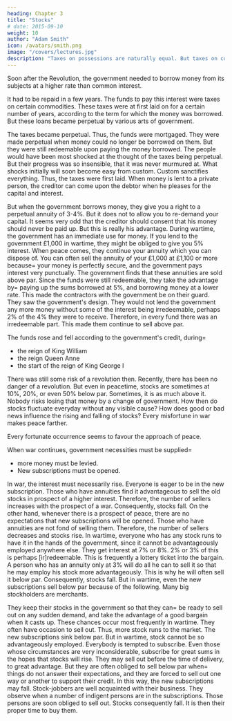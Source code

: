 ```yaml
---
heading: Chapter 3
title: "Stocks"
# date: 2015-09-10
weight: 10
author: "Adam Smith"
icon: /avatars/smith.png
image: "/covers/lectures.jpg"
description: "Taxes on possessions are naturally equal. But taxes on consumptions are naturally unequal"
---
```




Soon after the Revolution, the government needed to borrow money from its subjects at a higher rate than common interest.

It had to be repaid in a few years. The funds to pay this interest were taxes on certain commodities.
These taxes were at first laid on for a certain number of years, according to the term for which the money was borrowed.
But these loans became perpetual by various arts of government.

The taxes became perpetual. Thus, the funds were mortgaged.
They were made perpetual when money could no longer be borrowed on them.
But they were still redeemable upon paying the money borrowed.
The people would have been most shocked at the thought of the taxes being perpetual.
But their progress was so insensible, that it was never murmured at.
What shocks initially will soon become easy from custom.
Custom sanctifies everything.
Thus, the taxes were first laid.
When money is lent to a private person, the creditor can come upon the debtor when he pleases for the capital and interest.

But when the government borrows money, they give you a right to a perpetual annuity of 3-4%.
But it does not to allow you to re-demand your capital.
It seems very odd that the creditor should consent that his money should never be paid up.
But this is really his advantage.
During wartime, the government has an immediate use for money.
If you lend to the government £1,000 in wartime, they might be obliged to give you 5% interest.
When peace comes, they continue your annuity which you can dispose of.
You can often sell the annuity of your £1,000 at £1,100 or more because= 
your money is perfectly secure, and
the government pays interest very punctually.
The government finds that these annuities are sold above par.
Since the funds were still redeemable, they take the advantage by= 
paying up the sums borrowed at 5%, and borrowing money at a lower rate.
This made the contractors with the government be on their guard.
They saw the government's design.
They would not lend the government any more money without some of the interest being irredeemable, perhaps 2% of the 4% they were to receive.
Therefore, in every fund there was an irredeemable part.
This made them continue to sell above par.

The funds rose and fell according to the government's credit, during= 
- the reign of King William
- the reign Queen Anne
- the start of the reign of King George I

There was still some risk of a revolution then.
Recently, there has been no danger of a revolution.
But even in peacetime, stocks are sometimes at 10%, 20%, or even 50% below par.
Sometimes, it is as much above it.
Nobody risks losing that money by a change of government.
How then do stocks fluctuate everyday without any visible cause?
How does good or bad news influence the rising and falling of stocks?
Every misfortune in war makes peace farther.

Every fortunate occurrence seems to favour the approach of peace.

When war continues, government necessities must be supplied= 
- more money must be levied.
- New subscriptions must be opened.

In war, the interest must necessarily rise.
Everyone is eager to be in the new subscription.
Those who have annuities find it advantageous to sell the old stocks in prospect of a higher interest.
Therefore, the number of sellers increases with the prospect of a war.
 Consequently, stocks fall.
On the other hand, whenever there is a prospect of peace, there are no expectations that new subscriptions will be opened.
Those who have annuities are not fond of selling them.
Therefore, the number of sellers decreases and stocks rise.
In wartime, everyone who has any stock runs to have it in the hands of the government, since it cannot be advantageously employed anywhere else.
They get interest at 7% or 8%.
2% or 3% of this is perhaps [ir]redeemable.
This is frequently a lottery ticket into the bargain.
A person who has an annuity only at 3% will do all he can to sell it so that he may employ his stock more advantageously.
This is why he will often sell it below par.
Consequently, stocks fall.
But in wartime, even the new subscriptions sell below par because of the following.
Many big stockholders are merchants.

They keep their stocks in the government so that they can= 
be ready to sell out on any sudden demand, and
take the advantage of a good bargain when it casts up.
These chances occur most frequently in wartime.
They often have occasion to sell out.
Thus, more stock runs to the market.
The new subscriptions sink below par.
But in wartime, stock cannot be so advantageously employed.
Everybody is tempted to subscribe.
Even those whose circumstances are very inconsiderable, subscribe for great sums in the hopes that stocks will rise.
They may sell out before the time of delivery, to great advantage.
But they are often obliged to sell below par when= 
things do not answer their expectations, and
they are forced to sell out one way or another to support their credit.
In this way, the new subscriptions may fall.
Stock-jobbers are well acquainted with their business.
They observe when a number of indigent persons are in the subscriptions.
Those persons are soon obliged to sell out.
Stocks consequently fall.
It is then their proper time to buy them.

